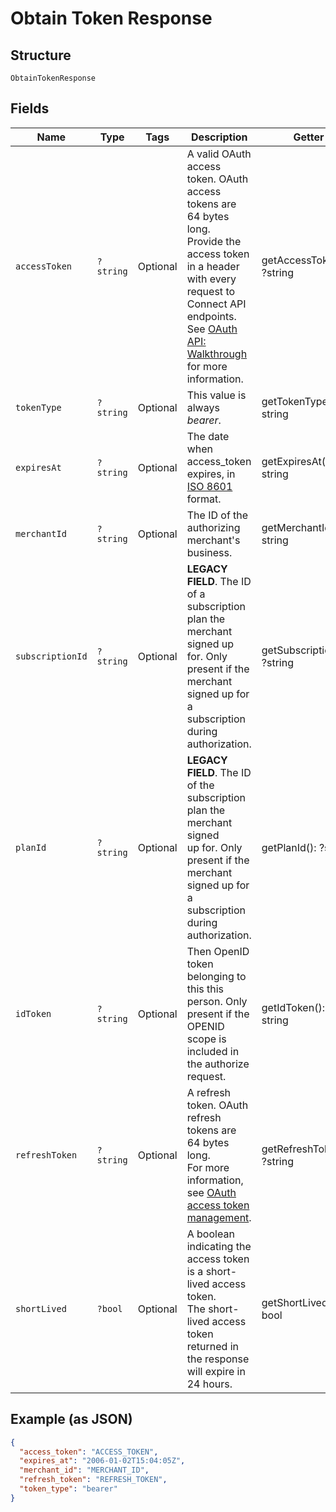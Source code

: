 
# Obtain Token Response

## Structure

`ObtainTokenResponse`

## Fields

| Name | Type | Tags | Description | Getter | Setter |
|  --- | --- | --- | --- | --- | --- |
| `accessToken` | `?string` | Optional | A valid OAuth access token. OAuth access tokens are 64 bytes long.<br>Provide the access token in a header with every request to Connect API<br>endpoints. See [OAuth API: Walkthrough](https://developer.squareup.com/docs/oauth-api/walkthrough)<br>for more information. | getAccessToken(): ?string | setAccessToken(?string accessToken): void |
| `tokenType` | `?string` | Optional | This value is always _bearer_. | getTokenType(): ?string | setTokenType(?string tokenType): void |
| `expiresAt` | `?string` | Optional | The date when access_token expires, in [ISO 8601](http://www.iso.org/iso/home/standards/iso8601.htm) format. | getExpiresAt(): ?string | setExpiresAt(?string expiresAt): void |
| `merchantId` | `?string` | Optional | The ID of the authorizing merchant's business. | getMerchantId(): ?string | setMerchantId(?string merchantId): void |
| `subscriptionId` | `?string` | Optional | __LEGACY FIELD__. The ID of a subscription plan the merchant signed up<br>for. Only present if the merchant signed up for a subscription during authorization. | getSubscriptionId(): ?string | setSubscriptionId(?string subscriptionId): void |
| `planId` | `?string` | Optional | __LEGACY FIELD__. The ID of the subscription plan the merchant signed<br>up for. Only present if the merchant signed up for a subscription during<br>authorization. | getPlanId(): ?string | setPlanId(?string planId): void |
| `idToken` | `?string` | Optional | Then OpenID token belonging to this this person. Only present if the<br>OPENID scope is included in the authorize request. | getIdToken(): ?string | setIdToken(?string idToken): void |
| `refreshToken` | `?string` | Optional | A refresh token. OAuth refresh tokens are 64 bytes long.<br>For more information, see [OAuth access token management](https://developer.squareup.com/docs/authz/oauth/how-it-works#oauth-access-token-management). | getRefreshToken(): ?string | setRefreshToken(?string refreshToken): void |
| `shortLived` | `?bool` | Optional | A boolean indicating the access token is a short-lived access token.<br>The short-lived access token returned in the response will expire in 24 hours. | getShortLived(): ?bool | setShortLived(?bool shortLived): void |

## Example (as JSON)

```json
{
  "access_token": "ACCESS_TOKEN",
  "expires_at": "2006-01-02T15:04:05Z",
  "merchant_id": "MERCHANT_ID",
  "refresh_token": "REFRESH_TOKEN",
  "token_type": "bearer"
}
```

